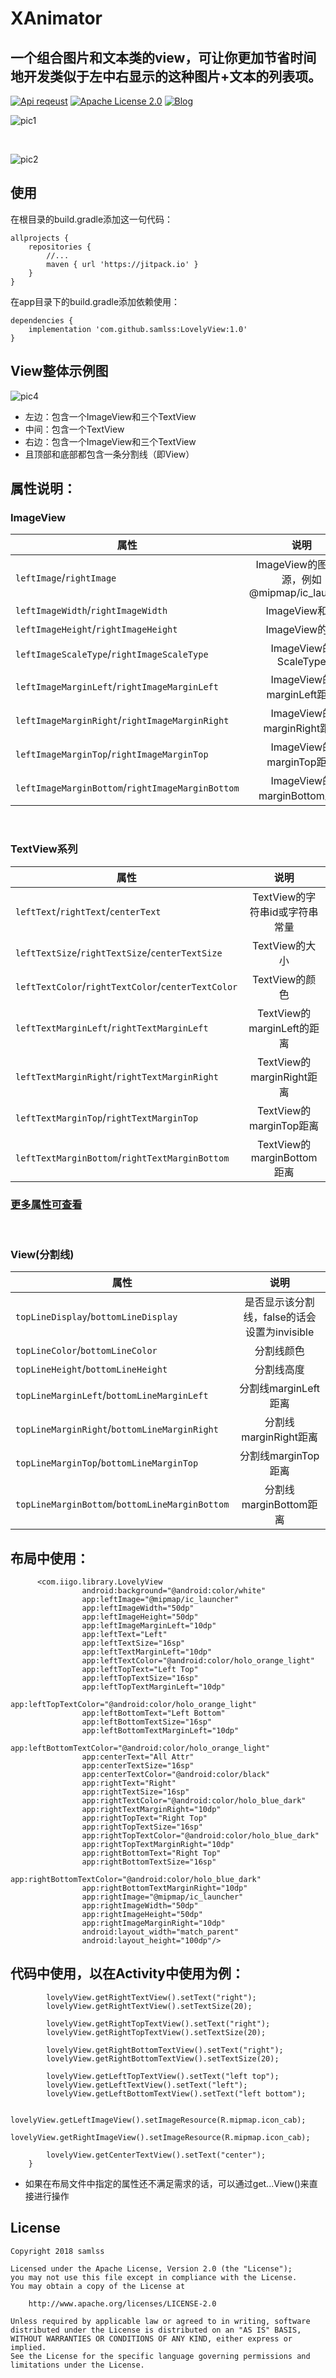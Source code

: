 
# XAnimator
## 一个组合图片和文本类的view，可让你更加节省时间地开发类似于左中右显示的这种图片+文本的列表项。

[![Api reqeust](https://img.shields.io/badge/api-1+-green.svg)](https://github.com/samlss/LovelyView)  [![Apache License 2.0](https://img.shields.io/hexpm/l/plug.svg)](https://github.com/samlss/LovelyView/blob/master/LICENSE) [![Blog](https://img.shields.io/badge/samlss-blog-orange.svg)](https://blog.csdn.net/Samlss)


![pic1](https://github.com/samlss/LovelyView/blob/master/screenshots/screenshot1.png)

<br/>

![pic2](https://github.com/samlss/LovelyView/blob/master/screenshots/screenshot2.png)



## 使用<br>
在根目录的build.gradle添加这一句代码：
```
allprojects {
    repositories {
        //...
        maven { url 'https://jitpack.io' }
    }
}
```

在app目录下的build.gradle添加依赖使用：
```
dependencies {
    implementation 'com.github.samlss:LovelyView:1.0'
}
```

## View整体示例图

![pic4](https://github.com/samlss/LovelyView/blob/master/screenshots/screenshot4.png)

* 左边：包含一个ImageView和三个TextView
* 中间：包含一个TextView
* 右边：包含一个ImageView和三个TextView
* 且顶部和底部都包含一条分割线（即View）

## 属性说明：

### ImageView

| 属性        | 说明           |
| ------------- |:-------------:|
| `leftImage`/`rightImage`      | ImageView的图片资源，例如@mipmap/ic_launcher |
| `leftImageWidth`/`rightImageWidth` | ImageView和宽 |
| `leftImageHeight`/`rightImageHeight` | ImageView的高 |
| `leftImageScaleType`/`rightImageScaleType` | ImageView的ScaleType |
| `leftImageMarginLeft`/`rightImageMarginLeft` | ImageView的marginLeft距离 |
| `leftImageMarginRight`/`rightImageMarginRight` | ImageView的marginRight距离|
| `leftImageMarginTop`/`rightImageMarginTop` | ImageView的marginTop距离|
| `leftImageMarginBottom`/`rightImageMarginBottom` | ImageView的marginBottom距离|

<br/>

### TextView系列

| 属性        | 说明           |
| ------------- |:-------------:|
| `leftText`/`rightText`/`centerText`     | TextView的字符串id或字符串常量 |
| `leftTextSize`/`rightTextSize`/`centerTextSize` | TextView的大小 |
| `leftTextColor`/`rightTextColor`/`centerTextColor` | TextView的颜色 |
| `leftTextMarginLeft`/`rightTextMarginLeft` | TextView的marginLeft的距离 |
| `leftTextMarginRight`/`rightTextMarginRight` | TextView的marginRight距离|
| `leftTextMarginTop`/`rightTextMarginTop` | TextView的marginTop距离|
| `leftTextMarginBottom`/`rightTextMarginBottom` | TextView的marginBottom距离|

### [更多属性可查看](https://github.com/samlss/LovelyView/blob/master/library/src/main/res/values/attrs.xml)

<br/>

### View(分割线)

| 属性        | 说明           |
| ------------- |:-------------:|
| `topLineDisplay`/`bottomLineDisplay`      | 是否显示该分割线，false的话会设置为invisible |
| `topLineColor`/`bottomLineColor` | 分割线颜色 |
| `topLineHeight`/`bottomLineHeight` | 分割线高度 |
| `topLineMarginLeft`/`bottomLineMarginLeft` | 分割线marginLeft距离 |
| `topLineMarginRight`/`bottomLineMarginRight` | 分割线marginRight距离|
| `topLineMarginTop`/`bottomLineMarginTop` | 分割线marginTop距离|
| `topLineMarginBottom`/`bottomLineMarginBottom` | 分割线marginBottom距离|


## 布局中使用：
```
      <com.iigo.library.LovelyView
                android:background="@android:color/white"
                app:leftImage="@mipmap/ic_launcher"
                app:leftImageWidth="50dp"
                app:leftImageHeight="50dp"
                app:leftImageMarginLeft="10dp"
                app:leftText="Left"
                app:leftTextSize="16sp"
                app:leftTextMarginLeft="10dp"
                app:leftTextColor="@android:color/holo_orange_light"
                app:leftTopText="Left Top"
                app:leftTopTextSize="16sp"
                app:leftTopTextMarginLeft="10dp"
                app:leftTopTextColor="@android:color/holo_orange_light"
                app:leftBottomText="Left Bottom"
                app:leftBottomTextSize="16sp"
                app:leftBottomTextMarginLeft="10dp"
                app:leftBottomTextColor="@android:color/holo_orange_light"
                app:centerText="All Attr"
                app:centerTextSize="16sp"
                app:centerTextColor="@android:color/black"
                app:rightText="Right"
                app:rightTextSize="16sp"
                app:rightTextColor="@android:color/holo_blue_dark"
                app:rightTextMarginRight="10dp"
                app:rightTopText="Right Top"
                app:rightTopTextSize="16sp"
                app:rightTopTextColor="@android:color/holo_blue_dark"
                app:rightTopTextMarginRight="10dp"
                app:rightBottomText="Right Top"
                app:rightBottomTextSize="16sp"
                app:rightBottomTextColor="@android:color/holo_blue_dark"
                app:rightBottomTextMarginRight="10dp"
                app:rightImage="@mipmap/ic_launcher"
                app:rightImageWidth="50dp"
                app:rightImageHeight="50dp"
                app:rightImageMarginRight="10dp"
                android:layout_width="match_parent"
                android:layout_height="100dp"/>
```

## 代码中使用，以在Activity中使用为例：
```
        lovelyView.getRightTextView().setText("right"); 
        lovelyView.getRightTextView().setTextSize(20);

        lovelyView.getRightTopTextView().setText("right");
        lovelyView.getRightTopTextView().setTextSize(20);

        lovelyView.getRightBottomTextView().setText("right");
        lovelyView.getRightBottomTextView().setTextSize(20);

        lovelyView.getLeftTopTextView().setText("left top");
        lovelyView.getLeftTextView().setText("left");
        lovelyView.getLeftBottomTextView().setText("left bottom");

        lovelyView.getLeftImageView().setImageResource(R.mipmap.icon_cab);
        lovelyView.getRightImageView().setImageResource(R.mipmap.icon_cab);

        lovelyView.getCenterTextView().setText("center");
    }
```

* 如果在布局文件中指定的属性还不满足需求的话，可以通过get...View()来直接进行操作


## License
```
Copyright 2018 samlss

Licensed under the Apache License, Version 2.0 (the "License");
you may not use this file except in compliance with the License.
You may obtain a copy of the License at

    http://www.apache.org/licenses/LICENSE-2.0

Unless required by applicable law or agreed to in writing, software
distributed under the License is distributed on an "AS IS" BASIS,
WITHOUT WARRANTIES OR CONDITIONS OF ANY KIND, either express or implied.
See the License for the specific language governing permissions and
limitations under the License.
```
